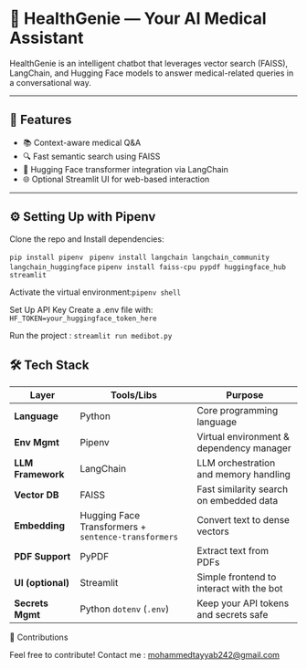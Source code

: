 # 🧠 HealthGenie — Your AI Medical Assistant

HealthGenie is an intelligent chatbot that leverages vector search (FAISS), LangChain, and Hugging Face models to answer medical-related queries in a conversational way.

---

## 🚀 Features

- 📚 Context-aware medical Q&A  
- 🔍 Fast semantic search using FAISS  
- 🤖 Hugging Face transformer integration via LangChain  
- 🌐 Optional Streamlit UI for web-based interaction  

---

## ⚙️ Setting Up with Pipenv

Clone the repo and Install dependencies:

``` pip install pipenv ```
``` pipenv install langchain langchain_community langchain_huggingface``` 
``` pipenv install faiss-cpu pypdf huggingface_hub streamlit ```

Activate the virtual environment:``` pipenv shell ```

Set Up API Key Create a .env file with: ``` HF_TOKEN=your_huggingface_token_here ```

Run the project : ``` streamlit run medibot.py ```


## 🛠️ Tech Stack

| Layer            | Tools/Libs                               | Purpose                                      |
|------------------|-------------------------------------------|----------------------------------------------|
| **Language**     | Python                                    | Core programming language                    |
| **Env Mgmt**     | Pipenv                                    | Virtual environment & dependency manager     |
| **LLM Framework**| LangChain                                 | LLM orchestration and memory handling        |
| **Vector DB**    | FAISS                                     | Fast similarity search on embedded data      |
| **Embedding**    | Hugging Face Transformers + `sentence-transformers` | Convert text to dense vectors       |
| **PDF Support**  | PyPDF                                     | Extract text from PDFs                       |
| **UI (optional)**| Streamlit                                 | Simple frontend to interact with the bot     |
| **Secrets Mgmt** | Python `dotenv` (`.env`)                  | Keep your API tokens and secrets safe        |



🙌 Contributions

Feel free to contribute! 
Contact me : mohammedtayyab242@gmail.com

